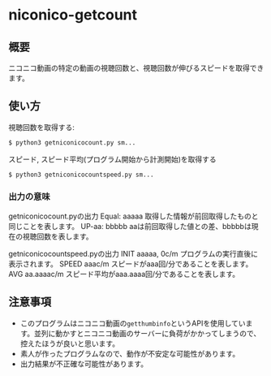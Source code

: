 # niconico-getcount
## 概要
ニコニコ動画の特定の動画の視聴回数と、視聴回数が伸びるスピードを取得できます。

## 使い方
視聴回数を取得する:
```bash
$ python3 getniconicocount.py sm...
```
スピード, スピード平均(プログラム開始から計測開始)を取得する
```bash
$ python3 getniconicocountspeed.py sm...
```

### 出力の意味
getniconicocount.pyの出力
Equal: aaaaa   取得した情報が前回取得したものと同じことを表します。
UP-aa: bbbbb   aaは前回取得した値との差、bbbbbは現在の視聴回数を表します。

getniconicocountspeed.pyの出力
INIT aaaaa, 0c/m プログラムの実行直後に表示されます。
SPEED aaac/m     スピードがaaa回/分であることを表します。
AVG aa.aaaac/m   スピード平均がaaa.aaaa回/分であることを表します。

## 注意事項
* このプログラムはニコニコ動画の`getthumbinfo`というAPIを使用しています。並列に動かすとニコニコ動画のサーバーに負荷がかかってしまうので、控えたほうが良いと思います。
* 素人が作ったプログラムなので、動作が不安定な可能性があります。
* 出力結果が不正確な可能性があります。
